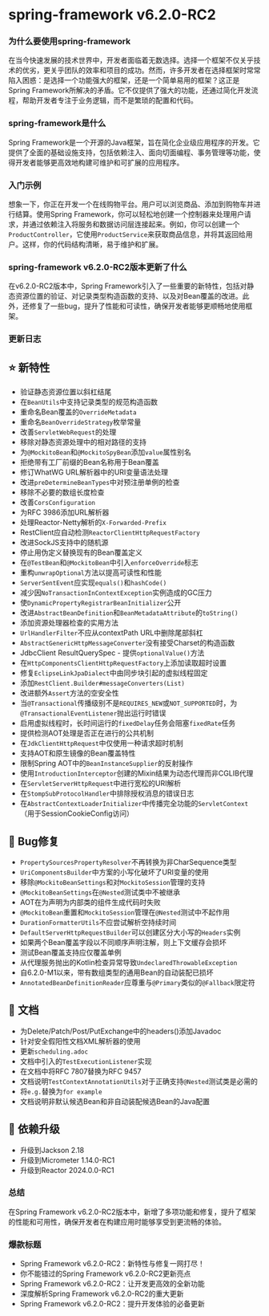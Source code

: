 # spring-framework v6.2.0-RC2
### 为什么要使用spring-framework

在当今快速发展的技术世界中，开发者面临着无数选择。选择一个框架不仅关乎技术的优劣，更关乎团队的效率和项目的成功。然而，许多开发者在选择框架时常常陷入困惑：是选择一个功能强大的框架，还是一个简单易用的框架？这正是Spring Framework所解决的矛盾。它不仅提供了强大的功能，还通过简化开发流程，帮助开发者专注于业务逻辑，而不是繁琐的配置和代码。

### spring-framework是什么

Spring Framework是一个开源的Java框架，旨在简化企业级应用程序的开发。它提供了全面的基础设施支持，包括依赖注入、面向切面编程、事务管理等功能，使得开发者能够更高效地构建可维护和可扩展的应用程序。

### 入门示例

想象一下，你正在开发一个在线购物平台。用户可以浏览商品、添加到购物车并进行结算。使用Spring Framework，你可以轻松地创建一个控制器来处理用户请求，并通过依赖注入将服务和数据访问层连接起来。例如，你可以创建一个`ProductController`，它使用`ProductService`来获取商品信息，并将其返回给用户。这样，你的代码结构清晰，易于维护和扩展。

### spring-framework v6.2.0-RC2版本更新了什么

在v6.2.0-RC2版本中，Spring Framework引入了一些重要的新特性，包括对静态资源位置的验证、对记录类型构造函数的支持、以及对Bean覆盖的改进。此外，还修复了一些bug，提升了性能和可读性，确保开发者能够更顺畅地使用框架。

### 更新日志

## ⭐ 新特性
- 验证静态资源位置以斜杠结尾
- 在`BeanUtils`中支持记录类型的规范构造函数
- 重命名Bean覆盖的`OverrideMetadata`
- 重命名`BeanOverrideStrategy`枚举常量
- 改善`ServletWebRequest`的处理
- 移除对静态资源处理中的相对路径的支持
- 为`@MockitoBean`和`@MockitoSpyBean`添加`value`属性别名
- 拒绝带有工厂前缀的Bean名称用于Bean覆盖
- 修订WhatWG URL解析器中的URI变量语法处理
- 改进`preDetermineBeanTypes`中对预注册单例的检查
- 移除不必要的数组长度检查
- 改善`CorsConfiguration`
- 为RFC 3986添加URL解析器
- 处理Reactor-Netty解析的`X-Forwarded-Prefix`
- RestClient应自动检测`ReactorClientHttpRequestFactory`
- 改进SockJS支持中的随机源
- 停止用伪定义替换现有的Bean覆盖定义
- 在`@TestBean`和`@MockitoBean`中引入`enforceOverride`标志
- 重构`unwrapOptional`方法以提高可读性和性能
- `ServerSentEvent`应实现`equals()`和`hashCode()`
- 减少因`NoTransactionInContextException`实例造成的GC压力
- 使`DynamicPropertyRegistrarBeanInitializer`公开
- 改进`AbstractBeanDefinition`和`BeanMetadataAttribute`的`toString()`
- 添加资源处理器检查的实用方法
- `UrlHandlerFilter`不应从contextPath URL中删除尾部斜杠
- `AbstractGenericHttpMessageConverter`没有接受Charset的构造函数
- JdbcClient ResultQuerySpec - 提供`optionalValue()`方法
- 在`HttpComponentsClientHttpRequestFactory`上添加读取超时设置
- 修复`EclipseLinkJpaDialect`中由同步块引起的虚拟线程固定
- 添加`RestClient.Builder#messageConverters(List)`
- 改进额外`Assert`方法的空安全性
- 当`@Transactional`传播级别不是`REQUIRES_NEW`或`NOT_SUPPORTED`时，为`@TransactionalEventListener`抛出运行时错误
- 启用虚拟线程时，长时间运行的`fixedDelay`任务会阻塞`fixedRate`任务
- 提供检测AOT处理是否正在进行的公共机制
- 在`JdkClientHttpRequest`中仅使用一种请求超时机制
- 支持AOT和原生镜像的Bean覆盖特性
- 限制Spring AOT中的`BeanInstanceSupplier`的反射操作
- 使用`IntroductionInterceptor`创建的Mixin结果为动态代理而非CGLIB代理
- 在`ServletServerHttpRequest`中进行宽松的URI解析
- 在`StompSubProtocolHandler`中排除授权消息的错误日志
- 在`AbstractContextLoaderInitializer`中传播完全功能的`ServletContext`（用于SessionCookieConfig访问）

## 🐞 Bug修复
- `PropertySourcesPropertyResolver`不再转换为非CharSequence类型
- `UriComponentsBuilder`中方案的小写化破坏了URI变量的使用
- 移除`@MockitoBeanSettings`和对`MockitoSession`管理的支持
- `@MockitoBeanSettings`在`@Nested`测试类中不被继承
- AOT在为声明为内部类的组件生成代码时失败
- `@MockitoBean`重置和`MockitoSession`管理在`@Nested`测试中不起作用
- `DurationFormatterUtils`不应尝试解析空持续时间
- `DefaultServerHttpRequestBuilder`可以创建区分大小写的`Headers`实例
- 如果两个Bean覆盖字段以不同顺序声明注解，则上下文缓存会损坏
- 测试Bean覆盖支持应仅覆盖单例
- 从代理服务抛出的Kotlin检查异常导致`UndeclaredThrowableException`
- 自6.2.0-M1以来，带有数组类型的通用Bean的自动装配已损坏
- `AnnotatedBeanDefinitionReader`应尊重与`@Primary`类似的`@Fallback`限定符

## 📔 文档
- 为Delete/Patch/Post/PutExchange中的headers()添加Javadoc
- 针对安全假阳性文档XML解析器的使用
- 更新`scheduling.adoc`
- 文档中引入的`TestExecutionListener`实现
- 在文档中将RFC 7807替换为RFC 9457
- 文档说明`TestContextAnnotationUtils`对于正确支持`@Nested`测试类是必需的
- 将`e.g.`替换为`for example`
- 文档说明非默认候选Bean和非自动装配候选Bean的Java配置

## 🔨 依赖升级
- 升级到Jackson 2.18
- 升级到Micrometer 1.14.0-RC1
- 升级到Reactor 2024.0.0-RC1

### 总结

在Spring Framework v6.2.0-RC2版本中，新增了多项功能和修复，提升了框架的性能和可用性，确保开发者在构建应用时能够享受到更流畅的体验。

### 爆款标题

- Spring Framework v6.2.0-RC2：新特性与修复一网打尽！
- 你不能错过的Spring Framework v6.2.0-RC2更新亮点
- Spring Framework v6.2.0-RC2：让开发更高效的全新功能
- 深度解析Spring Framework v6.2.0-RC2的重大更新
- Spring Framework v6.2.0-RC2：提升开发体验的必备更新